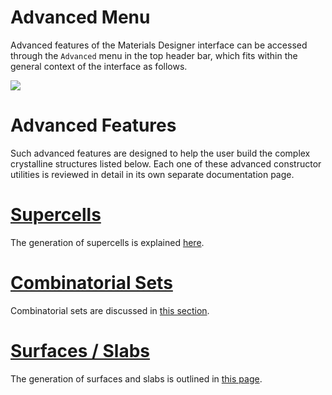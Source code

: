 # Advanced Menu 

Advanced features of the Materials Designer interface can be accessed through the `Advanced` menu in the top header bar, which fits within the general context of the interface as follows.

<img src="/images/advanced-menu.png"/>

# Advanced Features

Such advanced features are designed to help the user build the complex crystalline structures listed below. Each one of these advanced constructor utilities is reviewed in detail in its own separate documentation page. 
 
# [Supercells](advanced/supercell.md)
 
 The generation of supercells is explained [here](./advanced/supercell.md).

# [Combinatorial Sets](advanced/combinatorial-set.md)

Combinatorial sets are discussed in [this section](./advanced/combinatorial-set.md).

# [Surfaces / Slabs](advanced/surface-slab.md) 

The generation of surfaces and slabs is outlined in [this page](./advanced/surface-slab.md).

<!-- TODO: re-enable when implemented
# Polymers <i class="zmdi zmdi-polymer zmdi-hc-border"></i> 
# Nanotubes <i class="zmdi zmdi-camera-alt zmdi-hc-border"></i>
-->
